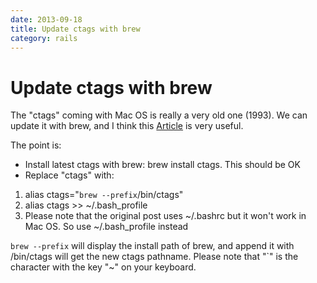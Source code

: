 ```yaml
---
date: 2013-09-18
title: Update ctags with brew
category: rails
---
```

# Update ctags with brew

The "ctags" coming with Mac OS is really a very old one (1993). We can update it with brew, and I think this [Article](http://gmarik.info/blog/2010/10/08/ctags-on-OSX) is very useful.

The point is:

* Install latest ctags with brew: brew install ctags. This should be OK
* Replace "ctags" with:
1. alias ctags="`brew --prefix`/bin/ctags"
2. alias ctags >> ~/.bash_profile
3. Please note that the original post uses ~/.bashrc but it won't work in Mac OS. So use ~/.bash_profile instead

`brew --prefix` will display the install path of brew, and append it with /bin/ctags will get the new ctags pathname. Please note that "`" is the character with the key "~" on your keyboard.

